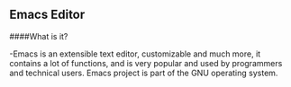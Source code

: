 ## Emacs Editor

####What is it?

-Emacs is an extensible text editor, customizable and much more, it contains a lot of functions, and is very popular and used by programmers and technical users. Emacs project is part of the GNU operating system.